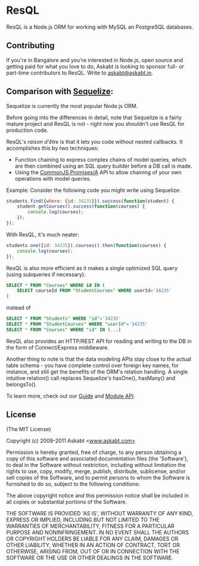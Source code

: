 # ResQL

ResQL is a Node.js ORM for working with MySQL an PostgreSQL databases.

## Contributing

If you're in Bangalore and you're interested in Node.js, open source and getting
paid for what you love to do, Askabt is looking to sponsor full- or part-time
contributors to ResQL. Write to [askabt@askabt.in](mailto:askabt@askabt.in).

## Comparison with [Sequelize](http://github.com/sdepold/sequelize):

Sequelize is currently the most popular Node.js ORM.

Before going into the differences in detail, note that Sequelize is a
fairly mature project and ResQL is not - right now you shouldn't use ResQL for
production code.

ResQL's _raison d'être_ is that it lets you code without nested callbacks. It
accomplishes this by two techniques:
 - Function chaining to express complex chains of model queries, which are then
   combined using an SQL query builder before a DB call is made.
 - Using the [CommonJS Promises/A](http://wiki.commonjs.org/wiki/Promises/A) API
   to allow chaining of your own operations with model queries.

Example: Consider the following code you might write using Sequelize:

```javascript
students.find({where: {id: 34235}}).success(function(student) {
	student.getCourses().success(function(courses) {
		console.log(courses);
	});
});
```

With ResQL, it's much neater:

```javascript
students.one({id: 34235}).courses().then(function(courses) {
	console.log(courses);
});
```

ResQL is also more efficient as it makes a single optimized SQL query (using
subqueries if necessary):

```sql
SELECT * FROM "Courses" WHERE id IN (
	SELECT courseId FROM "StudentCourses" WHERE userId='34235'
)
```

instead of

```sql
SELECT * FROM "Students" WHERE "id"='34235'
SELECT * FROM "StudentCourses" WHERE "userId"='34235'
SELECT * FROM "Courses" WHERE "id" IN (...)
```

ResQL also provides an HTTP/REST API for reading and writing to the DB in the
form of Connect/Express middleware.

Another thing to note is that the data modeling APIs stay close to the actual
table schema - you have complete control over foreign key names, for instance,
and still get the benefits of the ORM's relation handling. A single intuitive
relation() call replaces Sequelize's hasOne(), hasMany() and belongsTo().

To learn more, check out our [Guide](/askabt/resql/wiki/Guide) and
[Module API](/askabt/resql/wiki/Module-API).

License
-------
(The MIT License)

Copyright (c) 2009-2011 Askabt <www.askabt.com>

Permission is hereby granted, free of charge, to any person obtaining
a copy of this software and associated documentation files (the
'Software'), to deal in the Software without restriction, including
without limitation the rights to use, copy, modify, merge, publish,
distribute, sublicense, and/or sell copies of the Software, and to
permit persons to whom the Software is furnished to do so, subject to
the following conditions:

The above copyright notice and this permission notice shall be
included in all copies or substantial portions of the Software.

THE SOFTWARE IS PROVIDED 'AS IS', WITHOUT WARRANTY OF ANY KIND,
EXPRESS OR IMPLIED, INCLUDING BUT NOT LIMITED TO THE WARRANTIES OF
MERCHANTABILITY, FITNESS FOR A PARTICULAR PURPOSE AND NONINFRINGEMENT.
IN NO EVENT SHALL THE AUTHORS OR COPYRIGHT HOLDERS BE LIABLE FOR ANY
CLAIM, DAMAGES OR OTHER LIABILITY, WHETHER IN AN ACTION OF CONTRACT,
TORT OR OTHERWISE, ARISING FROM, OUT OF OR IN CONNECTION WITH THE
SOFTWARE OR THE USE OR OTHER DEALINGS IN THE SOFTWARE.

